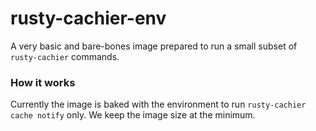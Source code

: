 # rusty-cachier-env

A very basic and bare-bones image prepared to run a small subset of `rusty-cachier` commands. 

### How it works

Currently the image is baked with the environment to run `rusty-cachier cache notify` only. We keep the image size at the minimum.

